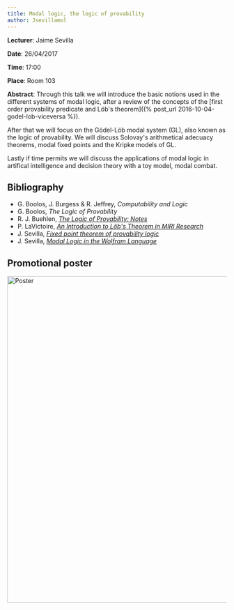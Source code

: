 ```yaml
---
title: Modal logic, the logic of provability
author: Jsevillamol
---
```

**Lecturer**: Jaime Sevilla

**Date**: 26/04/2017

**Time**: 17:00

**Place**: Room 103

**Abstract**:
Through this talk we will introduce the basic notions used in the different systems of modal logic, 
after a review of the concepts of the [first order provability predicate and Löb's theorem]({% post_url 2016-10-04-godel-lob-viceversa %}).

After that we will focus on the Gödel-Löb modal system (GL), also known as the logic of provability.
We will discuss Solovay's arithmetical adecuacy theorems, modal fixed points and the Kripke models of GL.

Lastly if time permits we will discuss the applications of modal logic in artifical intelligence and decision theory with a toy model, modal combat.

## Bibliography

* G. Boolos, J. Burgess & R. Jeffrey, *Computability and Logic*
* G. Boolos, *The Logic of Provability*
* R. J. Buehlen, [*The Logic of Provability: Notes*](https://math.berkeley.edu/~buehler/The%20Logic%20of%20Provability.pdf)
* P. LaVictoire, [*An Introduction to Löb's Theorem in MIRI Research*](intelligence.org/files/lob-notes-IAFF.pdf)
* J. Sevilla, [*Fixed point theorem of provability logic*](https://arbital.com/p/fixed_point_theorem_provability_logic/)
* J. Sevilla, [*Modal Logic in the Wolfram Language*](http://community.wolfram.com/groups/-/m/t/882144) 

## Promotional poster
 <img src="https://document-export.canva.com/DACB0ejbngk/18/preview/0001-42.png" alt="Poster" style="width: 750px;"/>
